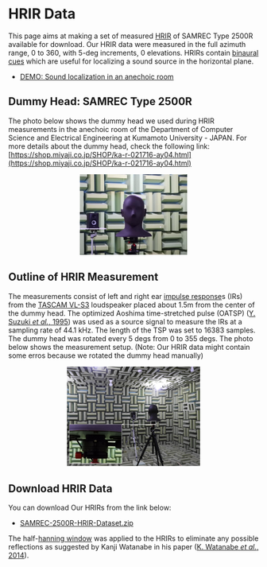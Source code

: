 # HRIR Data

This page aims at making a set of measured [HRIR](https://en.wikipedia.org/wiki/Head-related_transfer_function) of SAMREC Type 2500R available for download. Our HRIR data were measured in the full azimuth range, 0 to 360, with 5-deg increments, 0 elevations. HRIRs contain [binaural cues](https://en.wikipedia.org/wiki/Sound_localization#ITD_and_IID) which are useful for localizing a sound source in the horizontal plane.

- [DEMO: Sound localization in an anechoic room](https://youtu.be/lq4Aa0xdxbU)

## Dummy Head: SAMREC Type 2500R

The photo below shows the dummy head we used during HRIR measurements in the anechoic room of the Department of Computer Science and Electrical Engineering at Kumamoto University - JAPAN. For more details about the dummy head, check the following link: [https://shop.miyaji.co.jp/SHOP/ka-r-021716-ay04.html](https://shop.miyaji.co.jp/SHOP/ka-r-021716-ay04.html)

<p align="center">
  <img width="43%" src="fig-1.jpg">
</p>

## Outline of HRIR Measurement

The measurements consist of left and right ear [impulse response](https://en.wikipedia.org/wiki/Impulse_response)s (IRs) from the [TASCAM VL-S3](https://tascam.com/us/product/vl-s3/spec) loudspeaker placed about 1.5m from the center of the dummy head. The optimized Aoshima time-stretched pulse (OATSP) ([Y. Suzuki *et al.*, 1995](https://doi.org/10.1121/1.412224)) was used as a source signal to measure the IRs at a sampling rate of 44.1 kHz. The length of the TSP was set to 16383 samples. The dummy head was rotated every 5 degs from 0 to 355 degs. The photo below shows the measurement setup. (Note: Our HRIR data might contain some erros because we rotated the dummy head manually)

<p align="center">
  <img width="53%" src="fig-2.jpg">
</p>

## Download HRIR Data

You can download Our HRIRs from the link below:

- [SAMREC-2500R-HRIR-Dataset.zip](https://docs.google.com/uc?export=download&id=1sE_hguW_fbdW51SlPPxAww8DdEMBSjqM)

The half-[hanning window](https://en.wikipedia.org/wiki/Hann_function) was applied to the HRIRs to eliminate any possible reflections as suggested by Kanji Watanabe in his paper ([K. Watanabe *et al.*, 2014](https://www.jstage.jst.go.jp/article/ast/35/3/35_E1368/_article)).
